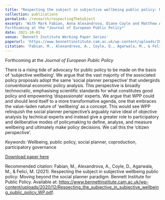 ```yaml
---
title: "Respecting the subject in subjective wellbeing public policy: Moving beyond the social planner paradigm"
collection: publications
permalink: /research/respectingTheSubject
excerpt: 'With Mark Fabian, Anna Alexandrova, Diane Coyle and Matthew Agarwala.  
Forthcoming at the *Journal of European Public Policy*'
date: 2021-10-01
venue: 'Bennett Institute Working Paper Series'
paperurl: 'https://www.bennettinstitute.cam.ac.uk/wp-content/uploads/2020/12/Respecting_the_subjective_in_subjective_wellbeing_public_policy_WP.pdf'
citation: 'Fabian, M., Alexandrova, A., Coyle, D., Agarwala, M., & Felici, M. (2021). &quot;Respecting the subject in subjective wellbeing public policy: Moving beyond the social planner paradigm.&quot; <i>Bennett Institute for Public Policy</i>.'
---
```


Forthcoming at the *Journal of European Public Policy*

There is a rising tide of advocacy for public policy to be made on the basis of ‘subjective
wellbeing’. We argue that the vast majority of the associated policy proposals adopt the same
‘social planner perspective’ that undergirds conventional economic policy analysis. This
perspective is broadly technocratic, emphasising scientific standards for what constitutes good
policy and empowering ‘dispassionate’ experts. We argue that WPP could and should lend itself
to a more transformative agenda, one that embraces the value-laden nature of ‘wellbeing’ as a
concept. This would see WPP relinquish the social planner perspective’s arguably naïve ideal of
objective analysis by technical experts and instead give a greater role to participatory and
deliberative modes of policymaking to define, analyse, and measure wellbeing and ultimately
make policy decisions. We call this the ‘citizen perspective’. 

*Keywords*: Wellbeing, public policy, social planner, coproduction, participatory governance

[Download paper here](https://www.bennettinstitute.cam.ac.uk/wp-content/uploads/2020/12/Respecting_the_subjective_in_subjective_wellbeing_public_policy_WP.pdf)

Recommended citation: Fabian, M., Alexandrova, A., Coyle, D., Agarwala, M., & Felici, M. (2021). Respecting the subject in subjective wellbeing public policy: Moving beyond the social planner paradigm. Bennett Institute for Public Policy. Available at: https://www.bennettinstitute.cam.ac.uk/wp-content/uploads/2020/12/Respecting_the_subjective_in_subjective_wellbeing_public_policy_WP.pdf.
